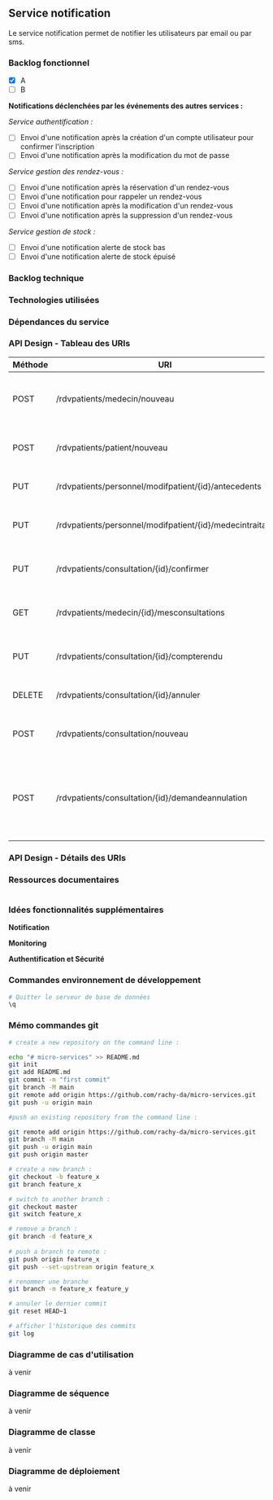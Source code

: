 
## Service notification

Le service notification permet de notifier les utilisateurs par email ou par sms.

### Backlog fonctionnel
- [x] A
- [ ] B

**Notifications déclenchées par les événements des autres services :**

_Service authentification :_
- [ ] Envoi d'une notification après la création d'un compte utilisateur pour confirmer l'inscription
- [ ] Envoi d'une notification après la modification du mot de passe

_Service gestion des rendez-vous :_
- [ ] Envoi d'une notification après la réservation d'un rendez-vous
- [ ] Envoi d'une notification pour rappeler un rendez-vous
- [ ] Envoi d'une notification après la modification d'un rendez-vous
- [ ] Envoi d'une notification après la suppression d'un rendez-vous

_Service gestion de stock :_
- [ ] Envoi d'une notification alerte de stock bas
- [ ] Envoi d'une notification alerte de stock épuisé

### Backlog technique

### Technologies utilisées

### Dépendances du service

### API Design - Tableau des URIs

| Méthode | URI                                                        | Description                                                                             |
|:--------|------------------------------------------------------------|-----------------------------------------------------------------------------------------|
| POST    | /rdvpatients/medecin/nouveau                               | Créer un nouvel utilisateur de type médecin                                             |
| POST    | /rdvpatients/patient/nouveau                               | Créer un nouvel utilisateur de type patient                                             |
| PUT     | /rdvpatients/personnel/modifpatient/{id}/antecedents       | Modifier les antécédents d'un patient                                                   |
| PUT     | /rdvpatients/personnel/modifpatient/{id}/medecintraitant   | Modifier le médecin traitant d'un patient                                               |
| PUT     | /rdvpatients/consultation/{id}/confirmer                   | Confirmer une consultation (notification)                                               |
| GET     | /rdvpatients/medecin/{id}/mesconsultations                 | Voir les consultations d'un medecin                                                     |
| PUT     | /rdvpatients/consultation/{id}/compterendu	                | Modifier le compte-rendu d'une consultation                                             |
| DELETE  | /rdvpatients/consultation/{id}/annuler	                    | Annuler une consultation (notification)                                                 |
| POST    | /rdvpatients/consultation/nouveau	                         | Créer une nouvelle consultation (notification)                                          |
| POST    | /rdvpatients/consultation/{id}/demandeannulation	          | Le patient fait une demande d'annulation pour une de ses consultations (notification)   |

### API Design - Détails des URIs


### Ressources documentaires

````

````
### Idées fonctionnalités supplémentaires

**Notification**

**Monitoring**

**Authentification et Sécurité**

### Commandes environnement de développement

```bash 
# Quitter le serveur de base de données
\q
````


### Mémo commandes git

```bash
# create a new repository on the command line :

echo "# micro-services" >> README.md
git init
git add README.md
git commit -m "first commit"
git branch -M main
git remote add origin https://github.com/rachy-da/micro-services.git
git push -u origin main

#push an existing repository from the command line :

git remote add origin https://github.com/rachy-da/micro-services.git
git branch -M main
git push -u origin main
git push origin master

# create a new branch :
git checkout -b feature_x 
git branch feature_x

# switch to another branch :
git checkout master
git switch feature_x

# remove a branch :
git branch -d feature_x
 
# push a branch to remote :
git push origin feature_x
git push --set-upstream origin feature_x

# renommer une branche
git branch -m feature_x feature_y 

# annuler le dernier commit 
git reset HEAD~1

# afficher l'historique des commits
git log

```

### Diagramme de cas d'utilisation

à venir

### Diagramme de séquence

à venir

### Diagramme de classe

à venir

### Diagramme de déploiement

à venir